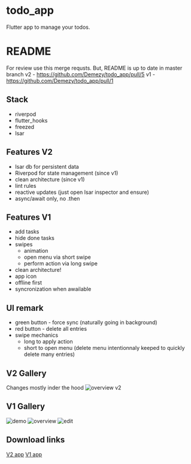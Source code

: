 # todo_app

Flutter app to manage your todos.

# README

For review use this merge requsts. But, README is up to date in master branch
v2 - https://github.com/Demezy/todo_app/pull/5
v1 - https://github.com/Demezy/todo_app/pull/1

## Stack

- riverpod
- flutter_hooks
- freezed
- Isar

## Features V2
- Isar db for persistent data
- Riverpod for state management (since v1)
- clean architecture (since v1)
- lint rules
- reactive updates (just open Isar inspector and ensure)
- async/await only, no .then

## Features V1
- add tasks
- hide done tasks
- swipes
  - animation
  - open menu via short swipe
  - perform action via long swipe
- clean architecture!
- app icon
- offline first
- syncronization when awailable

## UI remark
- green button - force sync (naturally going in background)
- red button - delete all entries
- swipe mechanics
  - long to apply action
  - short to open menu (delete menu intentionnaly keeped to quickly delete many entries)

## V2 Gallery
Changes mostly inder the hood
![overview v2](./docs/v2-overview.png)
## V1 Gallery 

![demo](./docs/v1-demo.gif)
![overview](./docs/v1-overview-screen.png)
![edit](./docs/v1-edit-screen.png)

## Download links
[V2 app](https://github.com/Demezy/todo_app/releases/download/release_v2/app-release.apk)
[V1 app](https://github.com/Demezy/todo_app/releases/download/untagged-3ce9b9b2c5f4b54647ff/app-release.apk)

